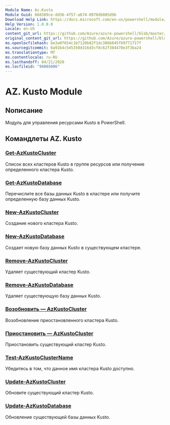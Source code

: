 ```yaml
---
Module Name: Az.Kusto
Module Guid: 868389ce-dd36-4f57-a674-0970db085d9b
Download Help Link: https://docs.microsoft.com/en-us/powershell/module/az.kusto
Help Version: 1.0.0.0
Locale: en-US
content_git_url: https://github.com/Azure/azure-powershell/blob/master/src/Kusto/Kusto/help/Az.Kusto.md
original_content_git_url: https://github.com/Azure/azure-powershell/blob/master/src/Kusto/Kusto/help/Az.Kusto.md
ms.openlocfilehash: be3a0f654c1b7120b82f1dc386b845f69771717f
ms.sourcegitcommit: 6a91b4c545350d316d3cf8c62f384478e3f3ba24
ms.translationtype: MT
ms.contentlocale: ru-RU
ms.lasthandoff: 04/21/2020
ms.locfileid: "94065606"
---
```

# AZ. Kusto Module
## Nописание
Модуль для управления ресурсами Kusto в PowerShell.

## Командлеты AZ. Kusto
### [Get-AzKustoCluster](Get-AzKustoCluster.md)
Список всех кластеров Kusto в группе ресурсов или получение определенного кластера Kusto.

### [Get-AzKustoDatabase](Get-AzKustoDatabase.md)
Перечислите все базы данных Kusto в кластере или получите определенную базу данных Kusto.

### [New-AzKustoCluster](New-AzKustoCluster.md)
Создание нового кластера Kusto.

### [New-AzKustoDatabase](New-AzKustoDatabase.md)
Создает новую базу данных Kusto в существующем кластере.

### [Remove-AzKustoCluster](Remove-AzKustoCluster.md)
Удаляет существующий кластер Kusto.

### [Remove-AzKustoDatabase](Remove-AzKustoDatabase.md)
Удаляет существующую базу данных Kusto.

### [Возобновить — AzKustoCluster](Resume-AzKustoCluster.md)
Возобновление приостановленного кластера Kusto.

### [Приостановить — AzKustoCluster](Suspend-AzKustoCluster.md)
Приостановить существующий кластер Kusto.

### [Test-AzKustoClusterName](Test-AzKustoClusterName.md)
Убедитесь в том, что данное имя кластера Kusto доступно.

### [Update-AzKustoCluster](Update-AzKustoCluster.md)
Обновите существующий кластер Kusto.

### [Update-AzKustoDatabase](Update-AzKustoDatabase.md)
Обновление существующей базы данных Kusto.

